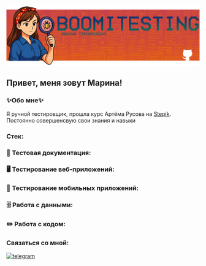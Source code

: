 [![Header](https://github.com/boomitesting/boomitesting/blob/main/assets/Git_oblojka2.png)](https://github.com/boomitesting)

## Привет, меня зовут Марина!

### ✨Обо мне✨

Я ручной тестировщик, прошла курс Артёма Русова на [Stepik](https://stepik.org/cert/2977673). Постоянно совершенсвую свои знания и навыки

### Стек:

### 📁 Тестовая документация:

### 🖥 Тестирование веб-приложений:

### 📱 Тестирование мобильных приложений:

### 🗄 Работа с данными:

### ✏️ Работа с кодом:

### Связаться со мной:

 <div id="badges">
     <a href="https://t.me/@tihm_m" target="_blank">
      <img src="https://cdn-icons-png.flaticon.com/512/2111/2111646.png" width="40" height="40" alt="telegram" />
    </a>
  </div>
